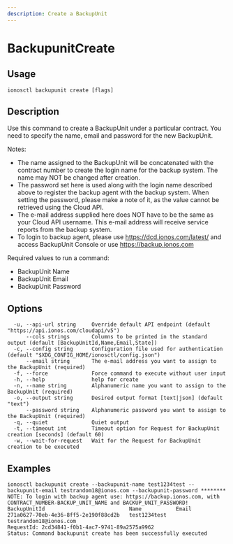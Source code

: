 ```yaml
---
description: Create a BackupUnit
---
```


# BackupunitCreate

## Usage

```text
ionosctl backupunit create [flags]
```

## Description

Use this command to create a BackupUnit under a particular contract. You need to specify the name, email and password for the new BackupUnit.

Notes:

* The name assigned to the BackupUnit will be concatenated with the contract number to create the login name for the backup system. The name may NOT be changed after creation.
* The password set here is used along with the login name described above to register the backup agent with the backup system. When setting the password, please make a note of it, as the value cannot be retrieved using the Cloud API.
* The e-mail address supplied here does NOT have to be the same as your Cloud API username. This e-mail address will receive service reports from the backup system.
* To login to backup agent, please use https://dcd.ionos.com/latest/ and access BackupUnit Console or use https://backup.ionos.com

Required values to run a command:

* BackupUnit Name
* BackupUnit Email
* BackupUnit Password

## Options

```text
  -u, --api-url string     Override default API endpoint (default "https://api.ionos.com/cloudapi/v5")
      --cols strings       Columns to be printed in the standard output (default [BackupUnitId,Name,Email,State])
  -c, --config string      Configuration file used for authentication (default "$XDG_CONFIG_HOME/ionosctl/config.json")
      --email string       The e-mail address you want to assign to the BackupUnit (required)
  -f, --force              Force command to execute without user input
  -h, --help               help for create
  -n, --name string        Alphanumeric name you want to assign to the BackupUnit (required)
  -o, --output string      Desired output format [text|json] (default "text")
      --password string    Alphanumeric password you want to assign to the BackupUnit (required)
  -q, --quiet              Quiet output
  -t, --timeout int        Timeout option for Request for BackupUnit creation [seconds] (default 60)
  -w, --wait-for-request   Wait for the Request for BackupUnit creation to be executed
```

## Examples

```text
ionosctl backupunit create --backupunit-name test1234test --backupunit-email testrandom18@ionos.com --backupunit-password ********
NOTE: To login with backup agent use: https://backup.ionos.com, with CONTRACT_NUMBER-BACKUP_UNIT_NAME and BACKUP_UNIT_PASSWORD!
BackupUnitId                           Name           Email
271a0627-70eb-4e36-8ff5-2e190f88cd2b   test1234test   testrandom18@ionos.com
RequestId: 2cd34841-f0b1-4ac7-9741-89a2575a9962
Status: Command backupunit create has been successfully executed
```

